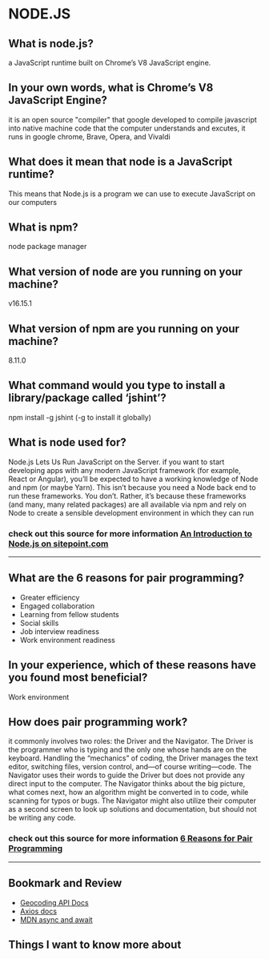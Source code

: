 # NODE.JS 

## What is node.js?
a JavaScript runtime built on Chrome’s V8 JavaScript engine.
## In your own words, what is Chrome’s V8 JavaScript Engine?
it is an open source "compiler" that google developed to compile javascript into native machine code that the computer understands and excutes, it runs in google chrome, Brave, Opera, and Vivaldi
## What does it mean that node is a JavaScript runtime?
This means that Node.js is a program we can use to execute JavaScript on our computers
## What is npm?
node package manager 
## What version of node are you running on your machine?
v16.15.1
## What version of npm are you running on your machine?
8.11.0
## What command would you type to install a library/package called ‘jshint’?
npm install -g jshint (-g to install it globally)
## What is node used for?
Node.js Lets Us Run JavaScript on the Server. if you want to start developing apps with any modern JavaScript framework (for example, React or Angular), you’ll be expected to have a working knowledge of Node and npm (or maybe Yarn). This isn’t because you need a Node back end to run these frameworks. You don’t. Rather, it’s because these frameworks (and many, many related packages) are all available via npm and rely on Node to create a sensible development environment in which they can run

### check out this source for more information [An Introduction to Node.js on sitepoint.com](https://www.sitepoint.com/an-introduction-to-node-js/)
---
## What are the 6 reasons for pair programming?
- Greater efficiency
- Engaged collaboration
- Learning from fellow students
- Social skills
- Job interview readiness
- Work environment readiness
## In your experience, which of these reasons have you found most beneficial?
Work environment 
## How does pair programming work?
it commonly involves two roles: the Driver and the Navigator. The Driver is the programmer who is typing and the only one whose hands are on the keyboard. Handling the “mechanics” of coding, the Driver manages the text editor, switching files, version control, and—of course writing—code. The Navigator uses their words to guide the Driver but does not provide any direct input to the computer. The Navigator thinks about the big picture, what comes next, how an algorithm might be converted in to code, while scanning for typos or bugs. The Navigator might also utilize their computer as a second screen to look up solutions and documentation, but should not be writing any code.

### check out this source for more information [6 Reasons for Pair Programming](https://www.codefellows.org/blog/6-reasons-for-pair-programming/)

---
## Bookmark and Review
- [Geocoding API Docs](https://locationiq.com/)
- [Axios docs](https://www.npmjs.com/package/axios)
- [MDN async and await](https://developer.mozilla.org/en-US/docs/Learn/JavaScript/Asynchronous/Async_await)

## Things I want to know more about
